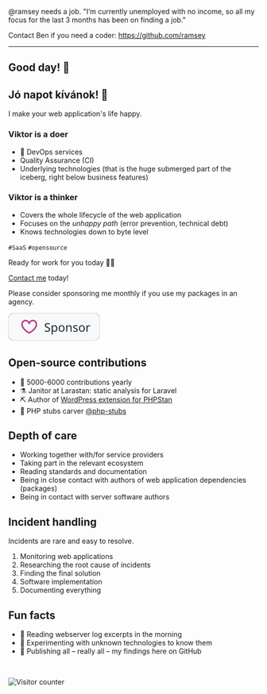 @ramsey needs a job. "I’m currently unemployed with no income, so all my focus for the last 3 months has been on finding a job."

Contact Ben if you need a coder: https://github.com/ramsey

---

## Good day! 👋

## Jó napot kívánok! 👋

I make your web application's life happy.

### Viktor is a doer

- 📡 DevOps services
- Quality Assurance (CI)
- Underlying technologies (that is the huge submerged part of the iceberg, right below business features)

### Viktor is a thinker

- Covers the whole lifecycle of the web application
- Focuses on the _unhappy path_ (error prevention, technical debt)
- Knows technologies down to byte level
  
`#SaaS` `#opensource`

Ready for work for you today 🏃‍♂️

[Contact me](mailto:viktor@szepe.net) today!

Please consider sponsoring me monthly if you use my packages in an agency.

[![Sponsor](https://github.com/szepeviktor/.github/raw/master/.github/assets/github-like-sponsor-button.svg)](https://github.com/sponsors/szepeviktor)

## Open-source contributions

- 🤯 5000-6000 contributions yearly
- ⚗️ Janitor at Larastan: static analysis for Laravel
- ⛏️ Author of [WordPress extension for PHPStan](https://packagist.org/packages/szepeviktor/phpstan-wordpress/stats)
- 🌳 PHP stubs carver [@php-stubs](https://github.com/php-stubs/)

## Depth of care

- Working together with/for service providers
- Taking part in the relevant ecosystem
- Reading standards and documentation
- Being in close contact with authors of web application dependencies (packages)
- Being in contact with server software authors

## Incident handling

Incidents are rare and easy to resolve.

1. Monitoring web applications
2. Researching the root cause of incidents
3. Finding the final solution
4. Software implementation
5. Documenting everything

## Fun facts

- 🎈 Reading webserver log excerpts in the morning
- 🎈 Experimenting with unknown technologies to know them
- 🎈 Publishing all &ndash; really all &ndash; my findings here on GitHub

<br>

![Visitor counter](https://szepe.net/counter/)
